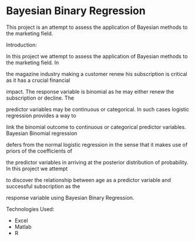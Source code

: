 Bayesian Binary Regression
==========================

This project is an attempt to assess the application of Bayesian methods to the marketing field.

Introduction:

In this project we attempt to assess the application of Bayesian methods to the marketing field. In 

the magazine industry making a customer renew his subscription is critical as it has a crucial financial 

impact. The response variable is binomial as he may either renew the subscription or decline. The 

predictor variables may be continuous or categorical. In such cases logistic regression provides a way to 

link the binomial outcome to continuous or categorical predictor variables. Bayesian Binomial regression 

defers from the normal logistic regression in the sense that it makes use of priors of the coefficients of 

the predictor variables in arriving at the posterior distribution of probability. In this project we attempt 

to discover the relationship between age as a predictor variable and successful subscription as the 

response variable using Bayesian Binary Regression.

Technologies Used:

* Excel
* Matlab
* R

